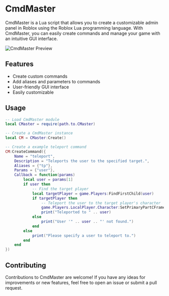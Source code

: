 # CmdMaster

CmdMaster is a Lua script that allows you to create a customizable admin panel in Roblox using the Roblox Lua programming language. With CmdMaster, you can easily create commands and manage your game with an intuitive GUI interface.

![CmdMaster Preview](link.to.preview.image)

## Features

- Create custom commands
- Add aliases and parameters to commands
- User-friendly GUI interface
- Easily customizable

## Usage

```lua
-- Load CmdMaster module
local CMaster = require(path.to.CMaster)

-- Create a CmdMaster instance
local CM = CMaster:Create()

-- Create a example teleport command
CM:CreateCommand({
	Name = "teleport",
	Description = "Teleports the user to the specified target.",
	Aliases = {"tp"},
	Params = {"user"},
	Callback = function(params)
		local user = params[1]
		if user then
			-- Find the target player
			local targetPlayer = game.Players:FindFirstChild(user)
			if targetPlayer then
				-- Teleport the user to the target player's character
				game.Players.LocalPlayer.Character:SetPrimaryPartCFrame(targetPlayer.Character.PrimaryPart.CFrame)
				print("Teleported to " .. user)
			else
				print("User '" .. user .. "' not found.")
			end
		else
			print("Please specify a user to teleport to.")
		end
	end
})
```

## Contributing

Contributions to CmdMaster are welcome! If you have any ideas for improvements or new features, feel free to open an issue or submit a pull request.
